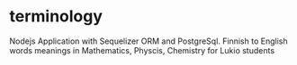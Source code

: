 # terminology
Nodejs Application with Sequelizer ORM and PostgreSql. Finnish to English words meanings in Mathematics, Physcis, Chemistry for Lukio students
